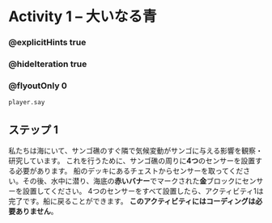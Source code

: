 # Activity 1 – 大いなる青

### @explicitHints true
### @hideIteration true 
### @flyoutOnly 0

```python
player.say
```

## ステップ 1
私たちは海にいて、サンゴ礁のすぐ隣で気候変動がサンゴに与える影響を観察・研究しています。
これを行うために、サンゴ礁の周りに**4つ**のセンサーを設置する必要があります。
船のデッキにあるチェストからセンサーを取ってください。その後、水中に潜り、海底の**赤いバナー**でマークされた**金**ブロックにセンサーを設置してください。
4つのセンサーをすべて設置したら、アクティビティ1は完了です。船に戻ることができます。
**このアクティビティにはコーディングは必要ありません**。

